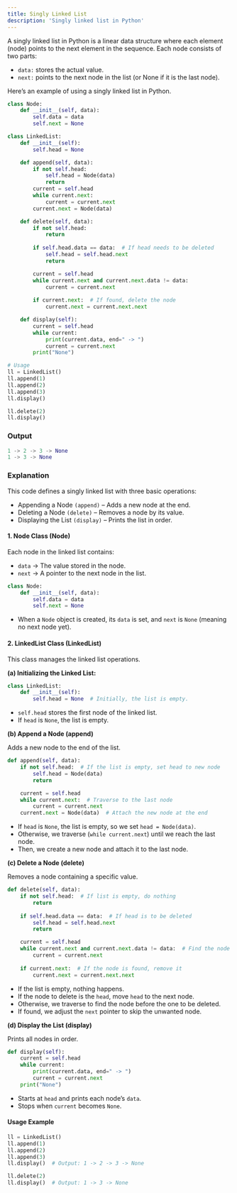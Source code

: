 ```yaml
---
title: Singly Linked List
description: 'Singly linked list in Python'
---
```


A singly linked list in Python is a linear data structure where each element (node) points to the next element in the sequence. Each node consists of two parts:

* `data:` stores the actual value.
* `next:` points to the next node in the list (or None if it is the last node).

Here’s an example of using a singly linked list in Python.

```python
class Node:
    def __init__(self, data):
        self.data = data
        self.next = None

class LinkedList:
    def __init__(self):
        self.head = None

    def append(self, data):
        if not self.head:
            self.head = Node(data)
            return
        current = self.head
        while current.next:
            current = current.next
        current.next = Node(data)

    def delete(self, data):
        if not self.head:
            return
        
        if self.head.data == data:  # If head needs to be deleted
            self.head = self.head.next
            return

        current = self.head
        while current.next and current.next.data != data:
            current = current.next
        
        if current.next:  # If found, delete the node
            current.next = current.next.next

    def display(self):
        current = self.head
        while current:
            print(current.data, end=" -> ")
            current = current.next
        print("None")

# Usage
ll = LinkedList()
ll.append(1)
ll.append(2)
ll.append(3)
ll.display()

ll.delete(2)
ll.display()
```

### Output

```python
1 -> 2 -> 3 -> None
1 -> 3 -> None
```

### Explanation

This code defines a singly linked list with three basic operations:

* Appending a Node `(append)` – Adds a new node at the end.
* Deleting a Node `(delete)` – Removes a node by its value.
* Displaying the List `(display)` – Prints the list in order.

#### 1. Node Class (Node)

Each node in the linked list contains:

* `data` → The value stored in the node.
* `next` → A pointer to the next node in the list.

```python
class Node:
    def __init__(self, data):
        self.data = data
        self.next = None
```

* When a `Node` object is created, its `data` is set, and `next` is `None` (meaning no next node yet).

#### 2. LinkedList Class (LinkedList)

This class manages the linked list operations.

**(a) Initializing the Linked List:**

```python
class LinkedList:
    def __init__(self):
        self.head = None  # Initially, the list is empty.
```

* `self.head` stores the first node of the linked list.
* If `head` is `None`, the list is empty.

**(b) Append a Node (append)**

Adds a new node to the end of the list.

```python
def append(self, data):
    if not self.head:  # If the list is empty, set head to new node
        self.head = Node(data)
        return

    current = self.head
    while current.next:  # Traverse to the last node
        current = current.next
    current.next = Node(data)  # Attach the new node at the end
```

* If `head` is `None`, the list is empty, so we set `head = Node(data)`.
* Otherwise, we traverse (`while current.next`) until we reach the last node.
* Then, we create a new node and attach it to the last node.

**(c) Delete a Node (delete)**

Removes a node containing a specific value.

```python
def delete(self, data):
    if not self.head:  # If list is empty, do nothing
        return
    
    if self.head.data == data:  # If head is to be deleted
        self.head = self.head.next
        return

    current = self.head
    while current.next and current.next.data != data:  # Find the node before the one to delete
        current = current.next
    
    if current.next:  # If the node is found, remove it
        current.next = current.next.next
```

* If the list is empty, nothing happens.
* If the node to delete is the `head`, move `head` to the next node.
* Otherwise, we traverse to find the node before the one to be deleted.
* If found, we adjust the `next` pointer to skip the unwanted node.

**(d) Display the List (display)**

Prints all nodes in order.

```python
def display(self):
    current = self.head
    while current:
        print(current.data, end=" -> ")
        current = current.next
    print("None")
```

* Starts at `head` and prints each node’s `data`.
* Stops when `current` becomes `None`.

#### Usage Example

```python
ll = LinkedList()
ll.append(1)
ll.append(2)
ll.append(3)
ll.display()  # Output: 1 -> 2 -> 3 -> None

ll.delete(2)
ll.display()  # Output: 1 -> 3 -> None
```
